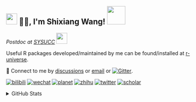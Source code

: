 
<h2><img src="https://emojis.slackmojis.com/emojis/images/1531849430/4246/blob-sunglasses.gif?1531849430" width="30"/> 🙏🏻, I'm Shixiang Wang! <img src="https://media.giphy.com/media/12oufCB0MyZ1Go/giphy.gif" width="50"></h2>

<p><em>Postdoc at <a href="https://sysucc.org.cn/">SYSUCC</a> <img src="https://media.giphy.com/media/WUlplcMpOCEmTGBtBW/giphy.gif" width="30"> 
</em></p>

Useful R packages developed/maintained by me can be found/installed at [r-universe](https://shixiangwang.r-universe.dev/).

💬 Connect to me by
[discussions](https://github.com/ShixiangWang/self-study/discussions) or [email](mailto:w_shixiang@163.com) or [![Gitter](https://badges.gitter.im/ShixiangWang/community.svg)](https://gitter.im/ShixiangWang/community?utm_source=badge&utm_medium=badge&utm_campaign=pr-badge). 

[![bilibili](https://img.shields.io/badge/王诗翔-B站-yellow)](https://space.bilibili.com/11553374) [![wechat](https://img.shields.io/badge/王诗翔-微信公众号-important)](https://shixiangwang.github.io/home/logo/qrcode.jpg) [![planet](https://img.shields.io/badge/王诗翔-知识星球-blueviolet)](https://t.zsxq.com/rBqbIei)  [![zhihu](https://img.shields.io/badge/王诗翔-知乎-blue)](https://www.zhihu.com/people/shixiangwang) [![twitter](https://img.shields.io/badge/WangShxiang-twitter-ff69b4)](https://twitter.com/WangShxiang) [![scholar](https://img.shields.io/badge/ShixiangWang-Scholar-00ffff)](https://scholar.google.com/citations?user=FvNp0NkAAAAJ) 

<details>
 
<summary>GitHub Stats</summary>


<!--START_SECTION:waka-->
**🐱 My GitHub Data** 

> 🏆 1,784 Contributions in the Year 2022
 > 
> 📦 4.1 MB Used in GitHub's Storage 
 > 
> 🚫 Not Opted to Hire
 > 
> 📜 83 Public Repositories 
 > 
> 🔑 18 Private Repositories  
 > 
**I'm an Early 🐤** 

```text
🌞 Morning    385 commits    ████░░░░░░░░░░░░░░░░░░░░░   16.24% 
🌆 Daytime    897 commits    █████████░░░░░░░░░░░░░░░░   37.85% 
🌃 Evening    878 commits    █████████░░░░░░░░░░░░░░░░   37.05% 
🌙 Night      210 commits    ██░░░░░░░░░░░░░░░░░░░░░░░   8.86%

```
📅 **I'm Most Productive on Tuesday** 

```text
Monday       356 commits    ███░░░░░░░░░░░░░░░░░░░░░░   15.02% 
Tuesday      457 commits    ████░░░░░░░░░░░░░░░░░░░░░   19.28% 
Wednesday    366 commits    ███░░░░░░░░░░░░░░░░░░░░░░   15.44% 
Thursday     379 commits    ████░░░░░░░░░░░░░░░░░░░░░   15.99% 
Friday       380 commits    ████░░░░░░░░░░░░░░░░░░░░░   16.03% 
Saturday     192 commits    ██░░░░░░░░░░░░░░░░░░░░░░░   8.1% 
Sunday       240 commits    ██░░░░░░░░░░░░░░░░░░░░░░░   10.13%

```


**I Mostly Code in R** 

```text
R                        51 repos            ██████████████░░░░░░░░░░░   57.95% 
HTML                     11 repos            ███░░░░░░░░░░░░░░░░░░░░░░   12.5% 
Go                       5 repos             █░░░░░░░░░░░░░░░░░░░░░░░░   5.68% 
JavaScript               5 repos             █░░░░░░░░░░░░░░░░░░░░░░░░   5.68% 
Shell                    4 repos             █░░░░░░░░░░░░░░░░░░░░░░░░   4.55%

```



 Last Updated on 26/12/2022 18:36:20 UTC
<!--END_SECTION:waka-->

> These Readme stats are generated using github action [awesome-readme-stats](https://github.com/anmol098/waka-readme-stats)

-----

**NOTE: Top languages does not indicate my skill level or anything like that. It is just a metric of which languages have been hosted by me on GitHub based on the usage across repositories.**

</details>

